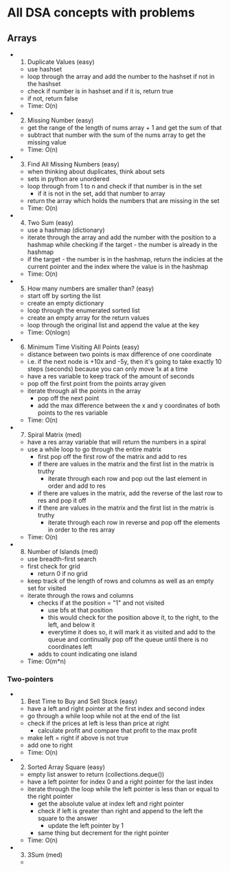 # All DSA concepts with problems

## Arrays

- 1. Duplicate Values (easy)
  - use hashset
  - loop through the array and add the number to the hashset if not in the hashset
  - check if number is in hashset and if it is, return true
  - if not, return false
  - Time: O(n)
- 2. Missing Number (easy)
  - get the range of the length of nums array + 1 and get the sum of that
  - subtract that number with the sum of the nums array to get the missing value
  - Time: O(n)
- 3. Find All Missing Numbers (easy)
  - when thinking about duplicates, think about sets
  - sets in python are unordered
  - loop through from 1 to n and check if that number is in the set
    - if it is not in the set, add that number to array
  - return the array which holds the numbers that are missing in the set
  - Time: O(n)
- 4. Two Sum (easy)
  - use a hashmap (dictionary)
  - iterate through the array and add the number with the position to a hashmap while checking if the target - the number is already in the hashmap
  - if the target - the number is in the hashmap, return the indicies at the current pointer and the index where the value is in the hashmap
  - Time: O(n)
- 5. How many numbers are smaller than? (easy)
  - start off by sorting the list
  - create an empty dictionary
  - loop through the enumerated sorted list
  - create an empty array for the return values
  - loop through the original list and append the value at the key
  - Time: O(nlogn)
- 6. Minimum Time Visiting All Points (easy)
  - distance between two points is max difference of one coordinate
  - i.e. if the next node is +10x and -5y, then it's going to take exactly 10 steps (seconds) because you can only move 1x at a time
  - have a res variable to keep track of the amount of seconds
  - pop off the first point from the points array given
  - iterate through all the points in the array
    - pop off the next point
    - add the max difference between the x and y coordinates of both points to the res variable
  - Time: O(n)
- 7. Spiral Matrix (med)
  - have a res array variable that will return the numbers in a spiral
  - use a while loop to go through the entire matrix
    - first pop off the first row of the matrix and add to res
    - if there are values in the matrix and the first list in the matrix is truthy
      - iterate through each row and pop out the last element in order and add to res
    - if there are values in the matrix, add the reverse of the last row to res and pop it off
    - if there are values in the matrix and the first list in the matrix is truthy
      - iterate through each row in reverse and pop off the elements in order to the res array
  - Time: O(n)
- 8. Number of Islands (med)
  - use breadth-first search
  - first check for grid
    - return 0 if no grid
  - keep track of the length of rows and columns as well as an empty set for visited
  - iterate through the rows and columns
    - checks if at the position = "1" and not visited
      - use bfs at that position
      - this would check for the position above it, to the right, to the left, and below it
      - everytime it does so, it will mark it as visited and add to the queue and continually pop off the queue until there is no coordinates left
    - adds to count indicating one island
  - Time: O(m\*n)

### Two-pointers

- 1. Best Time to Buy and Sell Stock (easy)
  - have a left and right pointer at the first index and second index
  - go through a while loop while not at the end of the list
  - check if the prices at left is less than price at right
    - calculate profit and compare that profit to the max profit
  - make left = right if above is not true
  - add one to right
  - Time: O(n)
- 2. Sorted Array Square (easy)
  - empty list answer to return (collections.deque())
  - have a left pointer for index 0 and a right pointer for the last index
  - iterate through the loop while the left pointer is less than or equal to the right pointer
    - get the absolute value at index left and right pointer
    - check if left is greater than right and append to the left the square to the answer
      - update the left pointer by 1
    - same thing but decrement for the right pointer
  - Time: O(n)
- 3. 3Sum (med)
  - 
